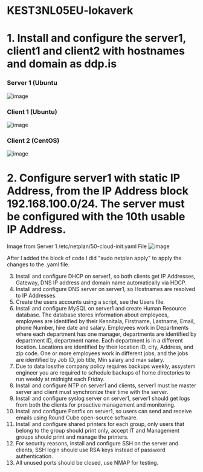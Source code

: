 # KEST3NL05EU-lokaverk
# 1. Install and configure the server1, client1 and client2 with hostnames and domain as ddp.is
### Server 1 (Ubuntu
![image](https://github.com/user-attachments/assets/eb617061-9367-45d9-8463-930e35f2f234)


### Client 1 (Ubuntu)
![image](https://github.com/user-attachments/assets/202e27a3-4424-4745-b38c-3b94f5805aaa)


### Client 2 (CentOS)
![image](https://github.com/user-attachments/assets/0e554994-859f-4d79-a5bd-678238347333)

# 2. Configure server1 with static IP Address, from the IP Address block 192.168.100.0/24. The server must be configured with the 10th usable IP Address.

Image from Server 1 /etc/netplan/50-cloud-init.yaml File
![image](https://github.com/user-attachments/assets/3fb664f4-e77c-48aa-a2f6-463717d5475e)

After I added the block of code I did "sudo netplan apply" to apply the changes to the .yaml file.




3. Install and configure DHCP on server1, so both clients get IP Addresses, Gateway, DNS IP address
and domain name automatically via HDCP.
5. Install and configure DNS server on server1, so Hostnames are resolved to IP Addresses.
6. Create the users accounts using a script, see the Users file.
7. Install and configure MySQL on server1 and create Human Resource database. The database
stores information about employees, employees are identified by their Kennitala, Firstname,
Lastname, Email, phone Number, hire date and salary. Employees work in Departments where
each department has one manager, departments are identified by department ID, department
name. Each department is in a different location. Locations are identified by their location ID, city,
Address, and zip code. One or more employees work in different jobs, and the jobs are identified
by Job ID, job title, Min salary and max salary.
8. Due to data lossthe company policy requires backups weekly, assystem engineer you are required
to schedule backups of home directories to run weekly at midnight each Friday.
9. Install and configure NTP on server1 and clients, server1 must be master server and client
must synchronize their time with the server.
10. Install and configure syslog server on server1, server1 should get logs from both the clients for
proactive management and monitoring.
11. Install and configure Postfix on server1, so users can send and receive emails using Round Cube
open-source software.
12. Install and configure shared printers for each group, only users that belong to the group should
print only, accept IT and Management groups should print and manage the printers.
13. For security reasons, install and configure SSH on the server and clients, SSH login should use RSA
keys instead of password authentication.
14. All unused ports should be closed, use NMAP for testing.
